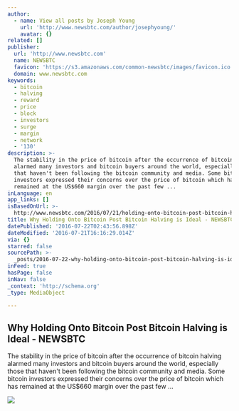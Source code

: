 ```yaml
---
author:
  - name: View all posts by Joseph Young
    url: 'http://www.newsbtc.com/author/josephyoung/'
    avatar: {}
related: []
publisher:
  url: 'http://www.newsbtc.com'
  name: NEWSBTC
  favicon: 'https://s3.amazonaws.com/common-newsbtc/images/favicon.ico'
  domain: www.newsbtc.com
keywords:
  - bitcoin
  - halving
  - reward
  - price
  - block
  - investors
  - surge
  - margin
  - network
  - '130'
description: >-
  The stability in the price of bitcoin after the occurrence of bitcoin halving
  alarmed many investors and bitcoin buyers around the world, especially those
  that haven't been following the bitcoin community and media. Some bitcoin
  investors expressed their concerns over the price of bitcoin which has
  remained at the US$660 margin over the past few ...
inLanguage: en
app_links: []
isBasedOnUrl: >-
  http://www.newsbtc.com/2016/07/21/holding-onto-bitcoin-post-bitcoin-halving-ideal/
title: Why Holding Onto Bitcoin Post Bitcoin Halving is Ideal - NEWSBTC
datePublished: '2016-07-22T02:43:56.898Z'
dateModified: '2016-07-21T16:16:29.014Z'
via: {}
starred: false
sourcePath: >-
  _posts/2016-07-22-why-holding-onto-bitcoin-post-bitcoin-halving-is-ideal-new.md
inFeed: true
hasPage: false
inNav: false
_context: 'http://schema.org'
_type: MediaObject

---
```

<article style=""><h1>Why Holding Onto Bitcoin Post Bitcoin Halving is Ideal - NEWSBTC</h1><p>The stability in the price of bitcoin after the occurrence of bitcoin halving alarmed many investors and bitcoin buyers around the world, especially those that haven't been following the bitcoin community and media. Some bitcoin investors expressed their concerns over the price of bitcoin which has remained at the US$660 margin over the past few ...</p><img src="http://s3.amazonaws.com/main-newsbtc-images/2016/07/21161907/bitcoins-everywhere-300x214.jpg" /></article>
